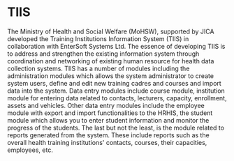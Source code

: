 TIIS
====

The Ministry of Health and Social Welfare (MoHSW), supported by JICA developed the Training Institutions Information System (TIIS) in collaboration with EnterSoft Systems Ltd. The essence of developing TIIS is to address and strengthen the existing information system through coordination and networking of existing human resource for health data collection systems.     TIIS has a number of modules including the administration modules which allows the system administrator to create system users, define and edit new training cadres and courses and import data into the system. Data entry modules include course module, institution module for entering data related to contacts, lecturers, capacity, enrollment, assets and vehicles. Other data entry modules include the employee module with export and import functionalities to the HRHIS, the student module which allows you to enter student information and monitor the progress of the students. The last but not the least, is the module related to reports generated from the system. These include reports such as the overall health training institutions' contacts, courses, their capacities, employees, etc.